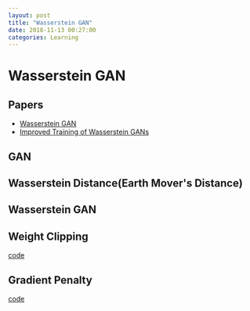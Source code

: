 ```yaml
---
layout: post
title: "Wasserstein GAN"
date: 2018-11-13 00:27:00
categories: Learning
---
```


# Wasserstein GAN

## Papers
  * [Wasserstein GAN](https://arxiv.org/abs/1701.07875)
  * [Improved Training of Wasserstein GANs](https://arxiv.org/abs/1704.00028)
  
## GAN

## Wasserstein Distance(Earth Mover's Distance)

## Wasserstein GAN

## Weight Clipping

[code](https://github.com/FiveEyes/ml-notebook/blob/master/wgan/wgan.py)

## Gradient Penalty

[code](https://github.com/FiveEyes/ml-notebook/blob/master/wgan/wgan_gp.py)
